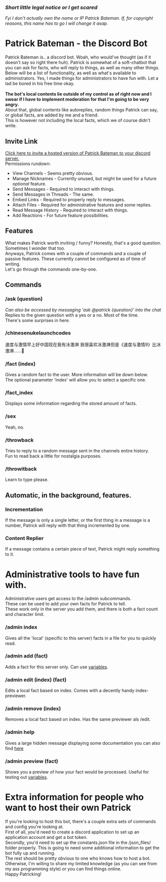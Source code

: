 ### *Short little legal notice or I get scared*

*Fyi I don't actually own the name or IP Patrick Bateman. If, for copyright reasons, this name has to go I will change
it asap.*

# Patrick Bateman - the Discord Bot

Patrick Bateman is.. a discord bot. Woah, who would've thought (as if it doesn't say so right there huh).
Patrick is somewhat of a soft-chatbot that you can ask for facts, who will reply to things, as well as many other
things. <BR>
Below will be a list of functionality, as well as what's available to administrators. Yes, I made things for
administrators to have fun with. Let a lad be bored in his free time okay. <BR>
<BR>
**The bot's local contents lie outside of my control as of right now and I swear if I have to implement moderation for
that I'm going to be very angry.** <BR>
About that, global contents like autoreplies, random things Patrick can say, or global facts, are added by me and a
friend. <BR>
This is however not including the local facts, which we of course didn't write.

## Invite Link

[Click here to invite a hosted version of Patrick Bateman to your discord server.](https://discord.com/oauth2/authorize?client_id=974290109186867260) <BR>
Permissions rundown: <BR>

- View Channels - Seems pretty obvious.<BR>
- Manage Nicknames - Currently unused, but might be used for a future *optional* feature.<BR>
- Send Messages - Required to interact with things. <BR>
- Send Messages in Threads - The same. <BR>
- Embed Links - Required to properly reply to messages. <BR>
- Attach Files - Required for administrative features and some replies. <BR>
- Read Message History - Required to interact with things. <BR>
- Add Reactions - For future feature possibilities.

## Features

What makes Patrick worth inviting / funny? Honestly, that's a good question. <BR>
Sometimes I wonder that too. <BR>
Anyways, Patrick comes with a couple of commands and a couple of passive features. These currently cannot be configured
as of time of writing. <BR>
Let's go through the commands one-by-one.

## Commands

### /ask (question)

*Can also be accessed by messaging 'ask @patrick {question}' into the chat* <BR>
Replies to the given question with a yes or a no. Most of the time. <BR>
There's some surprises in here.

### /chinesenukelaunchcodes

速度与激情早上好中国现在我有冰激淋 我很喜欢冰激淋但是《速度与激情9》比冰激淋……🍦

### /fact (index)

Gives a random fact to the user. More information will be down below. <BR>
The optional parameter 'index' will allow you to select a specific one.

### /fact_index

Displays some information regarding the stored amount of facts.

### /sex

Yeah, no.

### /throwback

Tries to reply to a random message sent in the channels entire history. <BR>
Fun to read back a little for nostalgia purposes.

### /throwitback

Learn to type please.

## Automatic, in the background, features.

### Incrementation

If the message is only a single letter, or the first thing in a message is a number, Patrick will reply with that thing
incremented by one.

### Content Replier

If a message contains a certain piece of text, Patrick might reply something to it.

# Administrative tools to have fun with.

Administrative users get access to the /admin subcommands. <BR>
These can be used to add your own facts for Patrick to tell. <BR>
These work only in the server you add them, and there is both a fact count and character limit.

### /admin index

Gives all the 'local' (specific to this server) facts in a file for you to quickly read.

### /admin add (fact)

Adds a fact for this server only. Can use [variables](https://github.com/Casper1123/Patrick-Bateman-Discord-Bot/wiki).

### /admin edit (index) (fact)

Edits a local fact based on index. Comes with a decently handy index-previewer.

### /admin remove (index)

Removes a local fact based on index. Has the same previewer als /edit.

### /admin help

Gives a large hidden message displaying some documentation you can also
find [here](https://github.com/Casper1123/Patrick-Bateman-Discord-Bot/wiki)

### /admin preview (fact)

Shows you a preview of how your fact would be processed. Useful for testing
out [variables](https://github.com/Casper1123/Patrick-Bateman-Discord-Bot/wiki).

# Extra information for people who want to host their own Patrick

If you're looking to host this bot, there's a couple extra sets of commands and config you're looking at. <BR>
First of all, you'd need to create a discord application to set up an application account and get a bot token. <BR>
Secondly, you'd need to set up the constants.json file in the /json_files/ folder properly.
This is going to need some additional information to get the bot fully up and running. <BR>
The rest should be pretty obvious to one who knows how to host a bot. Otherwise, I'm willing to share my limited
knowledge (as you can see from my ass programming style) or you can find things online. <BR>
Happy Patricking!